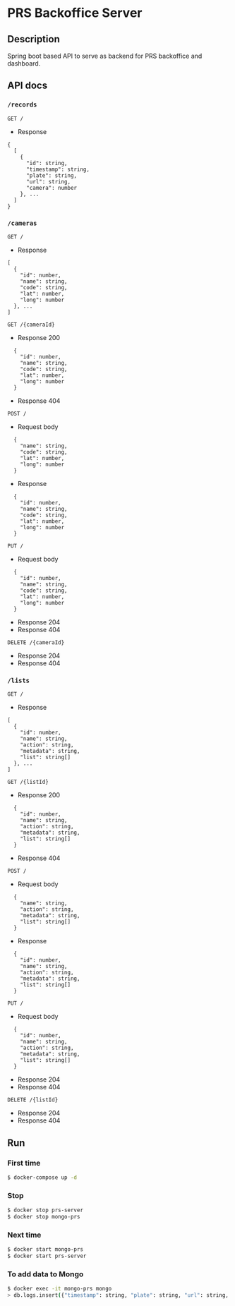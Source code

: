# PRS Backoffice Server

## Description

Spring boot based API to serve as backend for PRS backoffice and dashboard.

## API docs

### `/records`

`GET /`
* Response
```
{
  [
    {
      "id": string,
      "timestamp": string,
      "plate": string,
      "url": string,
      "camera": number
    }, ... 
  ]
}
```

### `/cameras`

`GET /`
* Response
```
[
  {
    "id": number,
    "name": string,
    "code": string,
    "lat": number,
    "long": number
  }, ...
]
```

`GET /{cameraId}`
* Response 200
```
  {
    "id": number,
    "name": string,
    "code": string,
    "lat": number,
    "long": number
  }
```

* Response 404

`POST /`
* Request body
```
  {
    "name": string,
    "code": string,
    "lat": number,
    "long": number
  }
```
* Response 
```
  {
    "id": number,
    "name": string,
    "code": string,
    "lat": number,
    "long": number
  }
```

`PUT /`
* Request body
```
  {
    "id": number,
    "name": string,
    "code": string,
    "lat": number,
    "long": number
  }
```
* Response 204
* Response 404

`DELETE /{cameraId}` 
* Response 204
* Response 404

### `/lists`

`GET /`
* Response
```
[
  {
    "id": number,
    "name": string,
    "action": string,
    "metadata": string,
    "list": string[]
  }, ...
]
```

`GET /{listId}`
* Response 200
```
  {
    "id": number,
    "name": string,
    "action": string,
    "metadata": string,
    "list": string[]
  }
```

* Response 404

`POST /`
* Request body
```
  {
    "name": string,
    "action": string,
    "metadata": string,
    "list": string[]
  }
```
* Response 
```
  {
    "id": number,
    "name": string,
    "action": string,
    "metadata": string,
    "list": string[]
  }
```

`PUT /`
* Request body
```
  {
    "id": number,
    "name": string,
    "action": string,
    "metadata": string,
    "list": string[]
  }
```
* Response 204
* Response 404

`DELETE /{listId}` 
* Response 204
* Response 404

## Run

### First time
```bash
$ docker-compose up -d
```


### Stop
```bash
$ docker stop prs-server
$ docker stop mongo-prs
```

### Next time
```bash
$ docker start mongo-prs
$ docker start prs-server
```

### To add data to Mongo

```bash
$ docker exec -it mongo-prs mongo
> db.logs.insert({"timestamp": string, "plate": string, "url": string, "camera": number})
```

